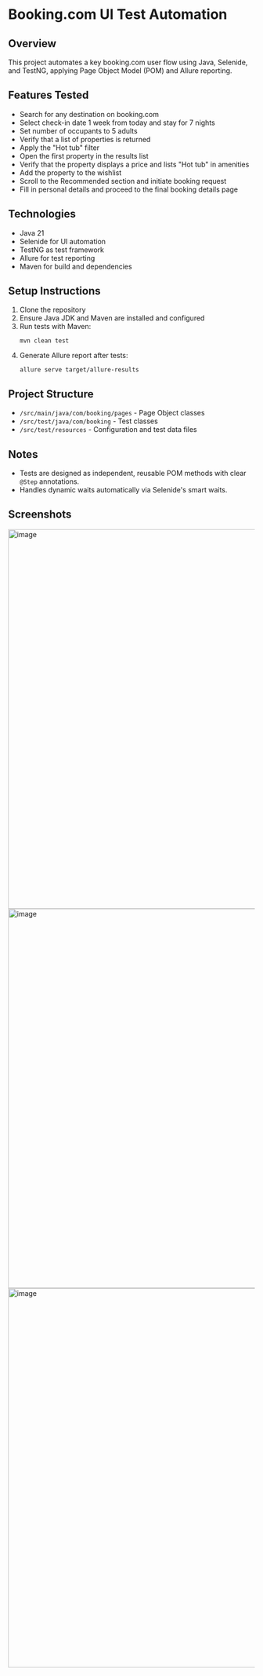 # Booking.com UI Test Automation

## Overview
This project automates a key booking.com user flow using Java, Selenide, and TestNG, applying Page Object Model (POM) and Allure reporting.

## Features Tested
- Search for any destination on booking.com
- Select check-in date 1 week from today and stay for 7 nights
- Set number of occupants to 5 adults
- Verify that a list of properties is returned
- Apply the "Hot tub" filter
- Open the first property in the results list
- Verify that the property displays a price and lists "Hot tub" in amenities
- Add the property to the wishlist
- Scroll to the Recommended section and initiate booking request
- Fill in personal details and proceed to the final booking details page

## Technologies
- Java 21
- Selenide for UI automation
- TestNG as test framework
- Allure for test reporting
- Maven for build and dependencies

## Setup Instructions
1. Clone the repository
2. Ensure Java JDK and Maven are installed and configured
3. Run tests with Maven:
   ```
   mvn clean test
4. Generate Allure report after tests:
   ```
   allure serve target/allure-results

## Project Structure
- `/src/main/java/com/booking/pages` - Page Object classes
- `/src/test/java/com/booking` - Test classes
- `/src/test/resources` - Configuration and test data files

## Notes
- Tests are designed as independent, reusable POM methods with clear `@Step` annotations.
- Handles dynamic waits automatically via Selenide's smart waits.

## Screenshots
<img width="1440" height="773" alt="image" src="https://github.com/user-attachments/assets/814bce3e-11ea-4fd4-b3b2-abbdf5f025d9" /> 
<img width="1440" height="773" alt="image" src="https://github.com/user-attachments/assets/13f5bc63-8058-40f4-895a-3f6cb6bbe44b" /> 
<img width="1440" height="773" alt="image" src="https://github.com/user-attachments/assets/5cae861d-e4cf-4ba1-87cb-4a81b03c5bab" />



